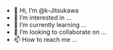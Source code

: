 - 👋 Hi, I’m @k-Jitsukawa
- 👀 I’m interested in ...
- 🌱 I’m currently learning ...
- 💞️ I’m looking to collaborate on ...
- 📫 How to reach me ...

<!---
k-Jitsukawa/k-Jitsukawa is a ✨ special ✨ repository because its `README.md` (this file) appears on your GitHub profile.
You can click the Preview link to take a look at your changes.
--->
